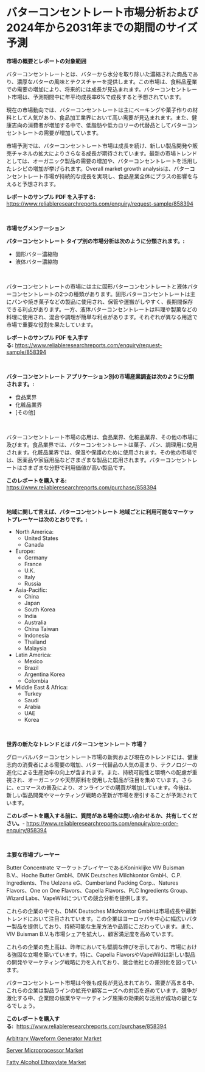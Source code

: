 <p><h1>バターコンセントレート市場分析および2024年から2031年までの期間のサイズ予測</h1></p><p><strong>市場の概要とレポートの対象範囲</strong></p>
<p><p>バターコンセントレートとは、バターから水分を取り除いた濃縮された商品であり、濃厚なバターの風味とテクスチャーを提供します。この市場は、食料品産業での需要の増加により、将来的には成長が見込まれます。バターコンセントレート市場は、予測期間中に年平均成長率6%で成長すると予想されています。</p><p>現在の市場動向では、バターコンセントレートは主にベーキングや菓子作りの材料として人気があり、食品加工業界において高い需要が見込まれます。また、健康志向の消費者が増加する中で、低脂肪や低カロリーの代替品としてバターコンセントレートの需要が増加しています。</p><p>市場予測では、バターコンセントレート市場は成長を続け、新しい製品開発や販売チャネルの拡大によりさらなる成長が期待されています。最新の市場トレンドとしては、オーガニック製品の需要の増加や、バターコンセントレートを活用したレシピの増加が挙げられます。Overall market growth analysisは、バターコンセントレート市場が持続的な成長を実現し、食品産業全体にプラスの影響を与えると予想されます。</p></p>
<p><strong>レポートのサンプル PDF を入手する:</strong> <a href="https://www.reliableresearchreports.com/enquiry/request-sample/858394">https://www.reliableresearchreports.com/enquiry/request-sample/858394</a></p>
<p>&nbsp;</p>
<p><strong>市場セグメンテーション</strong></p>
<p><strong>バターコンセントレート タイプ別の市場分析は次のように分類されます。:</strong></p>
<p><ul><li>固形バター濃縮物</li><li>液体バター濃縮物</li></ul></p>
<p>&nbsp;</p>
<p><p>バターコンセントレートの市場には主に固形バターコンセントレートと液体バターコンセントレートの2つの種類があります。固形バターコンセントレートは主にパンや焼き菓子などの製品に使用され、保管や運搬がしやすく、長期間保存できる利点があります。一方、液体バターコンセントレートは料理や製菓などの料理に使用され、混合や調理が簡単な利点があります。それぞれが異なる用途で市場で重要な役割を果たしています。</p></p>
<p><strong>レポートのサンプル PDF を入手する:</strong>&nbsp;<a href="https://www.reliableresearchreports.com/enquiry/request-sample/858394">https://www.reliableresearchreports.com/enquiry/request-sample/858394</a></p>
<p>&nbsp;</p>
<p><strong> バターコンセントレート アプリケーション別の市場産業調査は次のように分類されます。:</strong></p>
<p><ul><li>食品業界</li><li>化粧品業界</li><li>[その他]</li></ul></p>
<p>&nbsp;</p>
<p><p>バターコンセントレート市場の応用は、食品業界、化粧品業界、その他の市場に及びます。食品業界では、バターコンセントレートは菓子、パン、調理用に使用されます。化粧品業界では、保湿や保護のために使用されます。その他の市場では、医薬品や家庭用品などさまざまな製品に応用されます。バターコンセントレートはさまざまな分野で利用価値が高い製品です。</p></p>
<p><strong>このレポートを購入する:</strong>&nbsp; <a href="https://www.reliableresearchreports.com/purchase/858394">https://www.reliableresearchreports.com/purchase/858394</a></p>
<p>&nbsp;</p>
<p><strong>地域に関して言えば、バターコンセントレート 地域ごとに利用可能なマーケットプレーヤーは次のとおりです。:</strong></p>
<p><ul>
    <li>
        North America:
        <ul>
            <li>United States</li>
            <li>Canada</li>
        </ul>
    </li>
    <li>
        Europe:
        <ul>
            <li>Germany</li>
            <li>France</li>
            <li>U.K.</li>
            <li>Italy</li>
            <li>Russia</li>
        </ul>
    </li>
    <li>
        Asia-Pacific:
        <ul>
            <li>China</li>
            <li>Japan</li>
            <li>South Korea</li>
            <li>India</li>
            <li>Australia</li>
            <li>China Taiwan</li>
            <li>Indonesia</li>
            <li>Thailand</li>
            <li>Malaysia</li>
        </ul>
    </li>
    <li>
        Latin America:
        <ul>
            <li>Mexico</li>
            <li>Brazil</li>
            <li>Argentina Korea</li>
            <li>Colombia</li>
        </ul>
    </li>
    <li>
        Middle East & Africa:
        <ul>
            <li>Turkey</li>
            <li>Saudi</li>
            <li>Arabia</li>
            <li>UAE</li>
            <li>Korea</li>
        </ul>
    </li>
    </ul></p>
<p>&nbsp;</p>
<p><strong>世界の新たなトレンドとは バターコンセントレート 市場？</strong></p>
<p><p>グローバルバターコンセントレート市場の新興および現在のトレンドには、健康志向の消費者による需要の増加、バター代替品の人気の高まり、テクノロジーの進化による生産効率の向上が含まれます。また、持続可能性と環境への配慮が重視され、オーガニックや天然原料を使用した製品が注目を集めています。さらに、eコマースの普及により、オンラインでの購買が増加しています。今後は、新しい製品開発やマーケティング戦略の革新が市場を牽引することが予測されています。</p></p>
<p><strong>このレポートを購入する前に、質問がある場合は問い合わせるか、共有してください。</strong>- <a href="https://www.reliableresearchreports.com/enquiry/pre-order-enquiry/858394">https://www.reliableresearchreports.com/enquiry/pre-order-enquiry/858394</a></p>
<p>&nbsp;</p>
<p><strong>主要な市場プレーヤー</strong></p>
<p><p>Butter Concentrate マーケットプレイヤーであるKoninklijke VIV Buisman B.V.、Hoche Butter GmbH、DMK Deutsches Milchkontor GmbH、C.P. Ingredients、The Uelzena eG、Cumberland Packing Corp.、Natures Flavors、One on One Flavors、Capella Flavors、PLC Ingredients Group、Wizard Labs、VapeWildについての競合分析を提供します。</p><p>これらの企業の中でも、DMK Deutsches Milchkontor GmbHは市場成長や最新トレンドにおいて注目されています。この企業はヨーロッパを中心に幅広いバター製品を提供しており、持続可能な生産方法や品質にこだわっています。また、VIV Buisman B.V.も市場シェアを拡大し、顧客満足度を高めています。</p><p>これらの企業の売上高は、昨年においても堅調な伸びを示しており、市場における強固な立場を築いています。特に、Capella FlavorsやVapeWildは新しい製品の開発やマーケティング戦略に力を入れており、競合他社との差別化を図っています。</p><p>バターコンセントレート市場は今後も成長が見込まれており、需要が高まる中、これらの企業は製品ラインの拡充や顧客ニーズへの対応を進めています。競争が激化する中、企業間の協業やマーケティング施策の効果的な活用が成功の鍵となるでしょう。</p></p>
<p><strong>このレポートを購入する:</strong>&nbsp;&nbsp;<a href="https://www.reliableresearchreports.com/purchase/858394">https://www.reliableresearchreports.com/purchase/858394</a></p>
<p><p><a href="https://github.com/dimitrishawkinswaynenp91rgz/Market-Research-Report-List-2/blob/main/arbitrary-waveform-generator-market.md">Arbitrary Waveform Generator Market</a></p><p><a href="https://github.com/changoleonlaverguenzanoexiste/Market-Research-Report-List-2/blob/main/server-microprocessor-market.md">Server Microprocessor Market</a></p><p><a href="https://butternut-bug-553.notion.site/Global-Fatty-Alcohol-Ethoxylate-Market-Size-and-Market-Trends-Insights-and-Projections-from-2024-to-f8a70e36b4ba4ccb9bfd5e75c0237b3b">Fatty Alcohol Ethoxylate Market</a></p></p>
